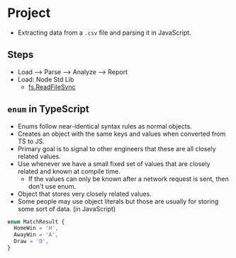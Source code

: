 # Project

- Extracting data from a `.csv` file and parsing it in JavaScript.

## Steps

- Load --> Parse --> Analyze --> Report
- Load: Node Std Lib
  - [fs.ReadFileSync](https://nodejs.org/api/fs.html#fsreadfilesyncpath-options)

## `enum` in TypeScript

- Enums follow near-identical syntax rules as normal objects.
- Creates an object with the same keys and values when converted from TS to JS.
- Primary goal is to signal to other engineers that these are all closely related values.
- Use whenever we have a small fixed set of values that are closely related and known at compile time.
    - If the values can only be known after a network request is sent, then don't use enum.
- Object that stores very closely related values.
- Some people may use object literals but those are usually for storing some sort of data. (in JavaScript)

```js
enum MatchResult {
  HomeWin = 'H',
  AwayWin = 'A',
  Draw = 'D',
}
```
